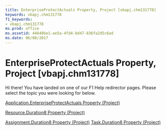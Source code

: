 ```yaml
---
title: EnterpriseProtectActuals Property, Project [vbapj.chm131778]
keywords: vbapj.chm131778
f1_keywords:
- vbapj.chm131778
ms.prod: office
ms.assetid: 44648be1-ae5a-4fd4-bd47-836fa2d5c6ad
ms.date: 06/08/2017
---
```



# EnterpriseProtectActuals Property, Project [vbapj.chm131778]

Hi there! You have landed on one of our F1 Help redirector pages. Please select the topic you were looking for below.

[Application.EnterpriseProtectActuals Property (Project)](http://msdn.microsoft.com/library/99880223-194c-39de-aed0-068b3eb0a96b%28Office.15%29.aspx)

[Resource.Duration8 Property (Project)](http://msdn.microsoft.com/library/7305d9da-68d2-25e8-b83f-593f5c3ed861%28Office.15%29.aspx)

[Assignment.Duration8 Property (Project)](http://msdn.microsoft.com/library/0be92dfc-bfa2-629f-b7a0-65643ad5902e%28Office.15%29.aspx)
[Task.Duration8 Property (Project)](http://msdn.microsoft.com/library/dbe9b6a2-6502-f9f5-62a1-bd5b553dd44c%28Office.15%29.aspx)

